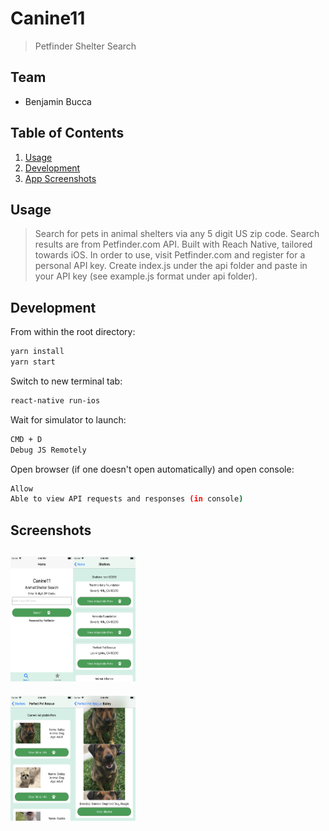 # Canine11

> Petfinder Shelter Search

## Team

  - Benjamin Bucca

## Table of Contents

1. [Usage](#Usage)
1. [Development](#Development)
1. [App Screenshots](#Screenshots)

## Usage

> Search for pets in animal shelters via any 5 digit US zip code. Search results are from Petfinder.com API. Built with Reach Native, tailored towards iOS.
> In order to use, visit Petfinder.com and register for a personal API key.
> Create index.js under the api folder and paste in your API key (see example.js format under api folder).

## Development

From within the root directory:

```sh
yarn install
yarn start
```
Switch to new terminal tab:

```sh
react-native run-ios
```
Wait for simulator to launch:

```sh
CMD + D
Debug JS Remotely
```
Open browser (if one doesn't open automatically) and open console:

```sh
Allow
Able to view API requests and responses (in console)
```

## Screenshots

<img src="screenshots/HomeScreen1.png" width="100" height="200" alt="Home Screen"><img src="screenshots/SheltersScreen1.png" width="100" height="200" alt="Shelters Search Results Screen">
---
<img src="screenshots/PetsScreen1.png" width="100" height="200" alt="Pets Screen"><img src="screenshots/PetDetailScreen1.png" width="100" height="200" alt="Pet Details Screen">
